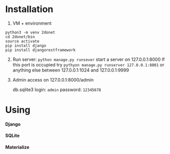 # Installation
1. VM + environment 
```
python3 -m venv 2donet
cd 2donet/bin
source activate
pip install django
pip install djangorestframework
```

2. Run server:
        `python manage.py runsever` start a server on  127.0.0.1:8000
   If this port is occupied try
   `pythyon manage.py runserver 127.0.0.1:8001` or anything else between  127.0.0.1:1024 and 127.0.0.1:9999
4. Admin access on 127.0.0.1:8000/admin

    db.sqlite3
    login:
        `admin`
    password:
        `12345678`

# Using
#### Django
#### SQLite
#### Materialize
